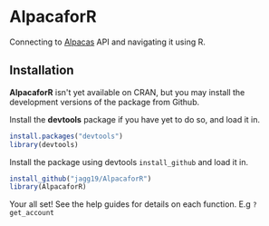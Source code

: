 # AlpacaforR
Connecting to [Alpacas](https://alpaca.markets) API and navigating it using R.

## Installation

**AlpacaforR** isn't yet available on CRAN, but you may install the development versions of the package from Github.

Install the **devtools** package if you have yet to do so, and load it in.

```r
install.packages("devtools")
library(devtools)
```

Install the package using devtools `install_github` and load it in.

```r
install_github("jagg19/AlpacaforR")
library(AlpacaforR)
```

Your all set! See the help guides for details on each function. E.g `?get_account`